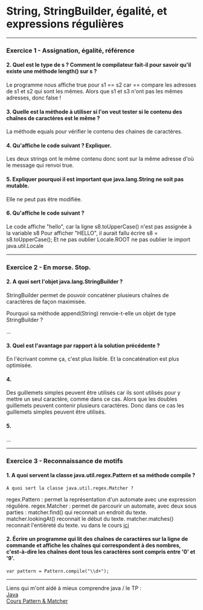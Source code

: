# String, StringBuilder, égalité, et expressions régulières

 -------------------------------------------
 ### Exercice 1 - Assignation, égalité, référence
 
 #### 2. Quel est le type de s ? Comment le compilateur fait-il pour savoir qu'il existe une méthode length() sur s ?
 
 Le programme nous affiche true pour s1 == s2 car == compare les adresses
 de s1 et s2 qui sont les mêmes.
 Alors que s1 et s3 n'ont pas les mêmes adresses, donc false ! 
 
 ####  3. Quelle est la méthode à utiliser si l'on veut tester si le contenu des chaînes de caractères est le même ?

 La méthode equals pour vérifier le contenu des chaines de caractères.
 
 ####  4. Qu'affiche le code suivant ? Expliquer.
 
 Les deux strings ont le même contenu donc sont sur la même adresse d'où le
 message qui renvoi true.
 
 #### 5. Expliquer pourquoi il est important que java.lang.String ne soit pas mutable.
 
 Elle ne peut pas être modifiée.
 
  #### 6. Qu'affiche le code suivant ?

 Le code affiche "hello", car la ligne s8.toUpperCase() n'est pas assignée à  la variable s8
 Pour afficher "HELLO", il aurait fallu écrire s8 = s8.toUpperCase();
 Et ne pas oublier Locale.ROOT ne pas oublier le import java.util.Locale
 
 -------------------------------------------
 ### Exercice 2 - En morse. Stop.
 
  #### 2. A quoi sert l'objet java.lang.StringBuilder ?

 StringBuilder permet de pouvoir concaténer plusieurs chaînes de caractères
 de façon maximisée.

 Pourquoi sa méthode append(String) renvoie-t-elle un objet de type StringBuilder ?
 
 ...
 
  #### 3. Quel est l'avantage par rapport à la solution précédente ?
 
 En l'écrivant comme ça, c'est plus lisible. Et la concaténation est plus optimisée.
 
 ####  4. 
Des guillemets simples peuvent être utilisés car ils sont utilisés
pour y mettre un seul caractère, comme dans ce cas.
Alors que les doubles guillemets peuvent contenir plusieurs caractères.
Donc dans ce cas les guillemets simples peuvent être utilisés.

 #### 5.

...
 
 -------------------------------------------
 ### Exercice 3 - Reconnaissance de motifs
 
 ####  1. A quoi servent la classe java.util.regex.Pattern et sa méthode compile ?
    A quoi sert la classe java.util.regex.Matcher ?
    
regex.Pattern :
permet la représentation d'un automate avec une expression régulière.
regex.Matcher :
permet de parcourir un automate, avec deux sous parties : 
matcher.find() qui reconnait un endroit du texte.
matcher.lookingAt() reconnait le début du texte.
matcher.matches() reconnait l'entièreté du texte.
vu dans le cours [ici](https://igm.univ-mlv.fr/~beal/Teaching/poo2.pdf)

 ####  2. Écrire un programme qui lit des chaînes de caractères sur la ligne de commande et affiche les chaînes qui correspondent à des nombres, c'est-à-dire les chaînes dont tous les caractères sont compris entre '0' et '9'.
 
 ``var pattern = Pattern.compile("\\d+");``
 
 -------------------------------------------
 
 Liens qui m'ont aidé à mieux comprendre java / le TP :    
 [Java](https://docs.oracle.com/en/java/javase/16/docs/api/)   
 [Cours Pattern & Matcher](https://igm.univ-mlv.fr/~beal/Teaching/poo2.pdf)
 

